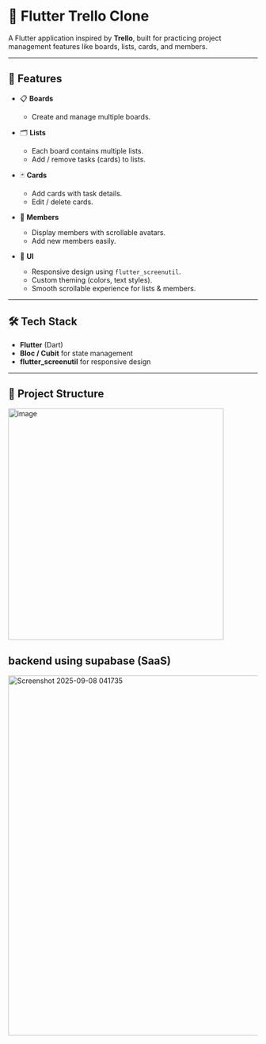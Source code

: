 # 📝 Flutter Trello Clone

A Flutter application inspired by **Trello**, built for practicing project management features like boards, lists, cards, and members.  

---

## 🚀 Features

- 📋 **Boards**
  - Create and manage multiple boards.
  
- 🗂️ **Lists**
  - Each board contains multiple lists.
  - Add / remove tasks (cards) to lists.

- 🃏 **Cards**
  - Add cards with task details.
  - Edit / delete cards.

- 👥 **Members**
  - Display members with scrollable avatars.
  - Add new members easily.

- 🎨 **UI**
  - Responsive design using `flutter_screenutil`.
  - Custom theming (colors, text styles).
  - Smooth scrollable experience for lists & members.

---

## 🛠️ Tech Stack

- **Flutter** (Dart)
- **Bloc / Cubit** for state management
- **flutter_screenutil** for responsive design

---

## 📂 Project Structure
<img width="435" height="468" alt="image" src="https://github.com/user-attachments/assets/a2da89d2-4ead-4e0c-9fd4-c64501216186" />


## backend using supabase (SaaS)

<img width="1227" height="728" alt="Screenshot 2025-09-08 041735" src="https://github.com/user-attachments/assets/957032ac-2cef-41b7-87d7-cead099c24cf" />




